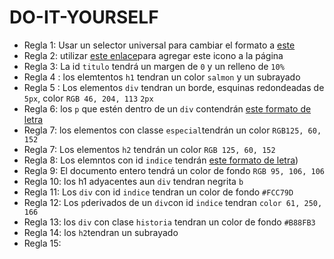 # DO-IT-YOURSELF

  * Regla 1: Usar un selector universal para cambiar el formato a  [este](https://fonts.google.com/specimen/Bebas+Neue#standard-styles´)
  * Regla 2: utilizar [este enlace](https://fontawesome.com/v5.15/icons/battle-net?style=brands)para agregar este icono a la página
  * Regla 3: La id `titulo` tendrá un margen de `0` y un relleno de `10%` 
  * Regla 4 : los elemtentos `h1` tendran un color `salmon` y un subrayado
  * Regla 5 : Los elementos `div` tendran un borde, esquinas redondeadas de `5px`, color `RGB 46, 204, 113` `2px`
  * Regla 6: los `p` que estén dentro de un `div` contendrán [este formato de letra](https://fonts.google.com/specimen/Architects+Daughter#glyphs)
  * Regla 7: los elementos con classe `especial`tendrán un color `RGB125, 60, 152` 
  * Regla 7: Los elementos `h2` tendrán  un color `RGB 125, 60, 152`
  * Regla 8: Los elemntos con id `indice` tendrán [este formato de letra](https://fonts.google.com/specimen/Indie+Flower#standard-styles))
  * Regla 9: El documento entero tendrá un color de fondo `RGB 95, 106, 106`
  * Regla 10: los h1 adyacentes aun `div` tendran negrita `b`
  * Regla 11: Los `div` con id `indice` tendran un color de fondo `#FCC79D`
  * Regla 12: Los `p`derivados de un `div`con id `indice` tendran `color 61, 250, 166` 
  * Regla 13: los `div` con clase `historia` tendran un color de fondo `#B88FB3` 
  * Regla 14: los `h2`tendran un subrayado
  * Regla 15: 
